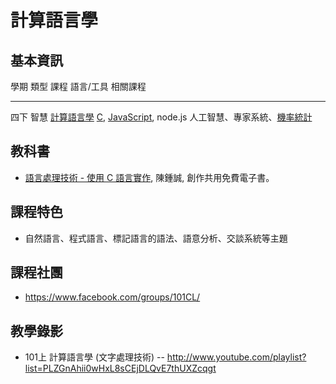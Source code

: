 # 計算語言學

## 基本資訊

學期     類型         課程              語言/工具                          相關課程
------   ----------   ---------------   --------------------------------   -----------------------------------------------------------------
四下     智慧         [計算語言學]      [C], [JavaScript], node.js         人工智慧、專家系統、[機率統計]

## 教科書
* [語言處理技術 - 使用 C 語言實作], 陳鍾誠, 創作共用免費電子書。

## 課程特色
* 自然語言、程式語言、標記語言的語法、語意分析、交談系統等主題

## 課程社團
* <https://www.facebook.com/groups/101CL/>

## 教學錄影
* 101上 計算語言學 (文字處理技術) -- <http://www.youtube.com/playlist?list=PLZGnAhii0wHxL8sCEjDLQvE7thUXZcqgt>



[專為程式人寫的 - 微積分]:../../ca/htm/book.html           
[C＃程式設計]:../../cs/htm/book.html
[Web 程式設計]:../../wp/htm/book.html
[語言處理技術 - 使用 C 語言實作]:../../cl/htm/book.html
[機率統計 - 使用 R 軟體]:../../st/htm/book.html
[開放電腦計畫]:../../oc/htm/book.html
[Blender 動畫設計]:../../3d/htm/book.html

[網路程式設計]:course_wp.html
[視窗程式設計]:course_wi.html
[計算機結構]:course_co.html
[系統程式]:course_sp.html
[機率統計]:course_st.html
[動畫設計]:course_3d.html
[計算語言學]:course_cl.html
[微積分]:course_ca.html

[Verilog]:../../ve/htm/book.html
[C＃]:../../cs/htm/book.html
[C]:../../c/htm/book.html
[Blender]:../../3d/htm/book.html
[JavaScript]:../../js/htm/book.html
[R]:../../r/htm/book.html
